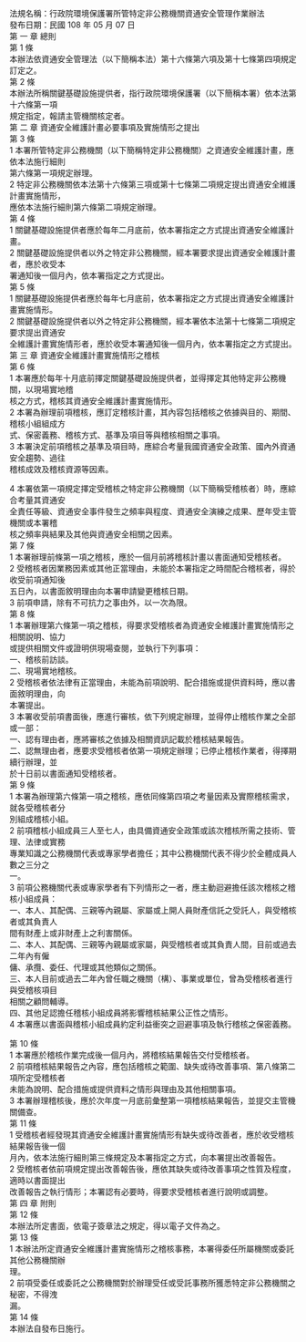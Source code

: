 法規名稱：行政院環境保護署所管特定非公務機關資通安全管理作業辦法  
發布日期：民國 108 年 05 月 07 日  
第 一 章 總則  
第 1 條  
本辦法依資通安全管理法（以下簡稱本法）第十六條第六項及第十七條第四項規定訂定之。  
第 2 條  
本辦法所稱關鍵基礎設施提供者，指行政院環境保護署（以下簡稱本署）依本法第十六條第一項  
規定指定，報請主管機關核定者。  
第 二 章 資通安全維護計畫必要事項及實施情形之提出  
第 3 條  
1 本署所管特定非公務機關（以下簡稱特定非公務機關）之資通安全維護計畫，應依本法施行細則  
第六條第一項規定辦理。  
2 特定非公務機關依本法第十六條第三項或第十七條第二項規定提出資通安全維護計畫實施情形，  
應依本法施行細則第六條第二項規定辦理。  
第 4 條  
1 關鍵基礎設施提供者應於每年二月底前，依本署指定之方式提出資通安全維護計畫。  
2 關鍵基礎設施提供者以外之特定非公務機關，經本署要求提出資通安全維護計畫者，應於收受本  
署通知後一個月內，依本署指定之方式提出。  
第 5 條  
1 關鍵基礎設施提供者應於每年七月底前，依本署指定之方式提出資通安全維護計畫實施情形。  
2 關鍵基礎設施提供者以外之特定非公務機關，經本署依本法第十七條第二項規定要求提出資通安  
全維護計畫實施情形者，應於收受本署通知後一個月內，依本署指定之方式提出。  
第 三 章 資通安全維護計畫實施情形之稽核  
第 6 條  
1 本署應於每年十月底前擇定關鍵基礎設施提供者，並得擇定其他特定非公務機關，以現場實地稽  
核之方式，稽核其資通安全維護計畫實施情形。  
2 本署為辦理前項稽核，應訂定稽核計畫，其內容包括稽核之依據與目的、期間、稽核小組組成方  
式、保密義務、稽核方式、基準及項目等與稽核相關之事項。  
3 本署決定前項稽核之基準及項目時，應綜合考量我國資通安全政策、國內外資通安全趨勢、過往  
稽核成效及稽核資源等因素。  


4 本署依第一項規定擇定受稽核之特定非公務機關（以下簡稱受稽核者）時，應綜合考量其資通安  
全責任等級、資通安全事件發生之頻率與程度、資通安全演練之成果、歷年受主管機關或本署稽  
核之頻率與結果及其他與資通安全相關之因素。  
第 7 條  
1 本署辦理前條第一項之稽核，應於一個月前將稽核計畫以書面通知受稽核者。  
2 受稽核者因業務因素或其他正當理由，未能於本署指定之時間配合稽核者，得於收受前項通知後  
五日內，以書面敘明理由向本署申請變更稽核日期。  
3 前項申請，除有不可抗力之事由外，以一次為限。  
第 8 條  
1 本署辦理第六條第一項之稽核，得要求受稽核者為資通安全維護計畫實施情形之相關說明、協力  
或提供相關文件或證明供現場查閱，並執行下列事項：  
一、稽核前訪談。  
二、現場實地稽核。  
2 受稽核者依法律有正當理由，未能為前項說明、配合措施或提供資料時，應以書面敘明理由，向  
本署提出。  
3 本署收受前項書面後，應進行審核，依下列規定辦理，並得停止稽核作業之全部或一部：  
一、認有理由者，應將審核之依據及相關資訊記載於稽核結果報告。  
二、認無理由者，應要求受稽核者依第一項規定辦理；已停止稽核作業者，得擇期續行辦理，並  
於十日前以書面通知受稽核者。  
第 9 條  
1 本署為辦理第六條第一項之稽核，應依同條第四項之考量因素及實際稽核需求，就各受稽核者分  
別組成稽核小組。  
2 前項稽核小組成員三人至七人，由具備資通安全政策或該次稽核所需之技術、管理、法律或實務  
專業知識之公務機關代表或專家學者擔任；其中公務機關代表不得少於全體成員人數之三分之  
一。  
3 前項公務機關代表或專家學者有下列情形之一者，應主動迴避擔任該次稽核之稽核小組成員：  
一、本人、其配偶、三親等內親屬、家屬或上開人員財產信託之受託人，與受稽核者或其負責人  
間有財產上或非財產上之利害關係。  
二、本人、其配偶、三親等內親屬或家屬，與受稽核者或其負責人間，目前或過去二年內有僱  
傭、承攬、委任、代理或其他類似之關係。  
三、本人目前或過去二年內曾任職之機關（構）、事業或單位，曾為受稽核者進行與受稽核項目  
相關之顧問輔導。  
四、其他足認擔任稽核小組成員將影響稽核結果公正性之情形。  
4 本署應以書面與稽核小組成員約定利益衝突之迴避事項及執行稽核之保密義務。  


第 10 條  
1 本署應於稽核作業完成後一個月內，將稽核結果報告交付受稽核者。  
2 前項稽核結果報告之內容，應包括稽核之範圍、缺失或待改善事項、第八條第二項所定受稽核者  
未能為說明、配合措施或提供資料之情形與理由及其他相關事項。  
3 本署辦理稽核後，應於次年度一月底前彙整第一項稽核結果報告，並提交主管機關備查。  
第 11 條  
1 受稽核者經發現其資通安全維護計畫實施情形有缺失或待改善者，應於收受稽核結果報告後一個  
月內，依本法施行細則第三條規定及本署指定之方式，向本署提出改善報告。  
2 受稽核者依前項規定提出改善報告後，應依其缺失或待改善事項之性質及程度，適時以書面提出  
改善報告之執行情形；本署認有必要時，得要求受稽核者進行說明或調整。  
第 四 章 附則  
第 12 條  
本辦法所定書面，依電子簽章法之規定，得以電子文件為之。  
第 13 條  
1 本辦法所定資通安全維護計畫實施情形之稽核事務，本署得委任所屬機關或委託其他公務機關辦  
理。  
2 前項受委任或委託之公務機關對於辦理受任或受託事務所獲悉特定非公務機關之秘密，不得洩  
漏。  
第 14 條  
本辦法自發布日施行。  


